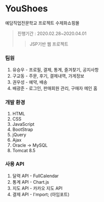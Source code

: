 # YouShoes
예담직업전문학교 프로젝트 수제화쇼핑몰
> 진행기간 : 2020.02.28~2020.04.01
>> JSP기반 웹 프로젝트

### 팀원
1. 유승우 - 프로필, 결제, 통계, 즐겨찾기, 공지사항 
2. 구교동 - 주문, 후기, 결제내역, 가게정보
3. 권우성 - 예약, 배송 
4. 배광준 - 로그인, 판매회원 관리, 구매자 메인 홈


### 개발 환경
1. HTML
2. CSS
3. JavaScript
4. BootStrap
5. jQuery
6. Ajax
7. Oracle -> MySQL
8. Tomcat 8.5


### 사용 API
1. 달력 API - FullCalendar
2. 통계 API - Chart.js
3. 지도 API - 카카오 지도 API
4. 결제 API - I'mport; (아임포트)


